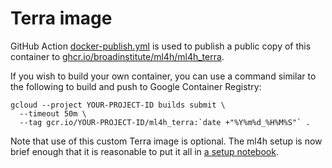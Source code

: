 # Terra image

GitHub Action [docker-publish.yml](../../.github/workflows/docker-publish.yml) is used to publish a public copy of this container to [ghcr.io/broadinstitute/ml4h/ml4h_terra](https://github.com/orgs/broadinstitute/packages/container/package/ml4h%2Fml4h_terra).

If you wish to build your own container, you can use a command similar to the following to build and push to Google Container Registry:
```
gcloud --project YOUR-PROJECT-ID builds submit \
  --timeout 50m \
  --tag gcr.io/YOUR-PROJECT-ID/ml4h_terra:`date +"%Y%m%d_%H%M%S"` .
```

Note that use of this custom Terra image is optional. The ml4h setup is now brief enough that it is reasonable to put it all in [a setup notebook](../../notebooks/notebooks/terra_featured_workspace/ml4h_setup.ipynb).